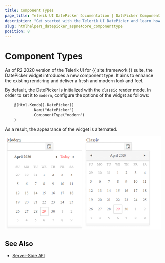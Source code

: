 ```yaml
---
title: Component Types
page_title: Telerik UI DatePicker Documentation | DatePicker Component Types | Telerik UI
description: "Get started with the Telerik UI DatePicker and learn how to enable the modern component type."
slug: htmlhelpers_datepicker_aspnetcore_componenttype
position: 8
---
```


# Component Types

As of R2 2020 version of the Telerik UI for {{ site.framework }} suite, the DatePicker widget introduces a new component type. It aims to enhance the existing rendering and deliver a fresh and modern look and feel. 

By default, the DatePicker is initialized with the `classic` render mode. In order to set it to `modern`, configure the options of the widget as follows:

```HtmlHelper
    @(Html.Kendo().DatePicker()
            .Name("datePicker")
            .ComponentType("modern")
    )
```

As a result, the appearance of the widget is alternated. 

![Comparison between the component types](../../../images/modern-classic-datepicker.png)

## See Also

* [Server-Side API](/api/datepicker)

